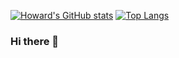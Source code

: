 
[![Howard's GitHub stats](https://github-readme-stats.vercel.app/api?username=h30306)](https://github.com/h30306/github-readme-stats)
[![Top Langs](https://github-readme-stats.vercel.app/api/top-langs/?username=h30306&layout=compact)](https://github.com/h30306/github-readme-stats)


### Hi there 👋

<!--
**h30306/h30306** is a ✨ _special_ ✨ repository because its `README.md` (this file) appears on your GitHub profile.

Here are some ideas to get you started:

- 🔭 I’m currently working on ...
- 🌱 I’m currently learning ...
- 👯 I’m looking to collaborate on ...
- 🤔 I’m looking for help with ...
- 💬 Ask me about ...
- 📫 How to reach me: ...
- 😄 Pronouns: ...
- ⚡ Fun fact: ...
-->
